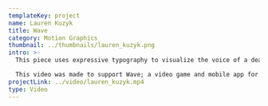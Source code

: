 ```yaml
---
templateKey: project
name: Lauren Kuzyk
title: Wave
category: Motion Graphics
thumbnail: ../thumbnails/lauren_kuzyk.png
intro: >-
  This piece uses expressive typography to visualize the voice of a deaf woman and her struggles as being hearing-impaired. It illustrates the social need for increasing fluency in sign language among the general public to foster human connection.

  This video was made to support Wave; a video game and mobile app for breaking communication barriers through the education of sign language.
projectLink: ../video/lauren_kuzyk.mp4
type: Video
---
```

